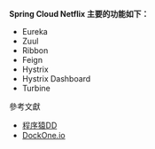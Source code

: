 **Spring Cloud Netflix 主要的功能如下：**
* Eureka
* Zuul
* Ribbon
* Feign
* Hystrix
* Hystrix Dashboard
* Turbine

參考文獻
* [程序猿DD](http://blog.didispace.com/Spring-Cloud基础教程/)
* [DockOne.io](http://dockone.io/article/2140)